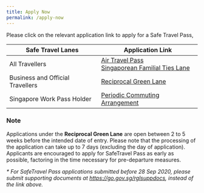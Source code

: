 ```yaml
---
title: Apply Now
permalink: /apply-now
---
```


Please click on the relevant application link to apply for a Safe Travel Pass, 

|Safe Travel Lanes | Application Link | 
| ------------- |-------------------| 
| All Travellers| [Air Travel Pass](https://go.gov.sg/atpsg) <br> [Singaporean Familial Ties Lane](https://form.gov.sg/#!/5e3648e9405c180011dc5f9c)  | 
| Business and Official Travellers | [Reciprocal Green Lane](https://eservices.ica.gov.sg/STO)   |  
| Singapore Work Pass Holder | [Periodic Commuting Arrangement](https://eservices.ica.gov.sg/STO) |    

### Note

Applications under the **Reciprocal Green Lane** are open between 2 to 5 weeks before the intended date of entry. Please note that the processing of the application can take up to 7 days (excluding the day of application). Applicants are encouraged to apply for SafeTravel Pass as early as possible, factoring in the time necessary for pre-departure measures. 

<i> * For SafeTravel Pass applications submitted before 28 Sep 2020, please submit supporting documents at <https://go.gov.sg/rglsuppdocs>, instead of the link above.</i>
